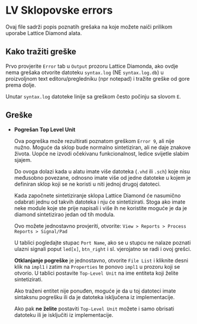 # LV Sklopovske errors

Ovaj file sadrži popis poznatih grešaka na koje možete naiči prilikom
uporabe Lattice Diamond alata.

## Kako tražiti greške

Prvo provjerite `Error` tab u `Output` prozoru Lattice Diamonda, ako ovdje nema
grešaka otvorite datoteku `syntax.log` (NE `syntax.log.db`) u proizvoljnom text
editoru/pregledniku (npr notepad) i tražite greške od gore prema dolje.

Unutar `syntax.log` datoteke linije sa greškom često počinju sa slovom `E`.

## Greške

- **Pogrešan Top Level Unit**

  Ova pogreška može rezultirati poznatom greškom `Error 9`, ali nije nužno.
  Moguće da sklop bude normalno sintetiziran, ali ne daje znakove života.
  Uopće ne izvodi očekivanu funkcionalnost, ledice svijetle slabim sjajem.

  Do ovoga dolazi kada u alatu imate više datoteka (`.vhd` ili `.sch`) koje nisu
  međusobno povezane, odnosno imate više od jedne datoteke u kojem je definiran
  sklop koji se ne koristi u niti jednoj drugoj datoteci.

  Kada započnete sintetiziranje sklopa Lattice Diamond će nasumično odabrati jednu
  od takvih datoteka i nju će sintetizirati. Stoga ako imate neke module koje ste
  prije napisali i više ih ne koristite moguće je da je diamond sintetizirao jedan
  od tih modula.

  Ovo možete jednostavno provjeriti, otvorite:
  `View > Reports > Process Reports > Signal/Pad`

  U tablici pogledajte stupac `Port Name`, ako se u stupcu ne nalaze poznati ulazni
  signali poput `led[x]`, `btn_right` i sl. vjerojatno se radi i ovoj grešci.

  **Otklanjanje pogreške** je jednostavno, otvorite `File List` i kliknite desni klik
  na `impl1` i zatim na `Properties` te ponovo `impl1` u prozoru koji se otvorio. U tablici
  postavite `Top-Level Unit` na ime entiteta koji želite sintetizirati.

  Ako traženi entitet nije ponuđen, moguće je da u toj datoteci imate sintaksnu pogrešku
  ili da je datoteka isključena iz implementacije.

  Ako pak **ne želite** postaviti `Top-Level Unit` možete i samo obrisati datoteku ili je
  isključiti iz implementacije.
